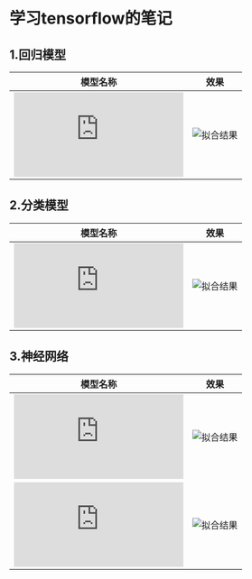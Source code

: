 # 学习tensorflow的笔记

## 1.回归模型
| 模型名称| 效果 |
|  ----- | -----|
|![二元线性回归(a basic multivariable linear regression model)](https://github.com/catpanda/tensorflow_demo/blob/master/linearregression.py)|![拟合结果](https://github.com/catpanda/tensorflow_demo/blob/master/linearregression.py.png)|

## 2.分类模型
| 模型名称| 效果 |
|  ----- | -----|
|![softmax分类器](https://github.com/catpanda/tensorflow_demo/blob/master/minist/mnist_softmax.py)|![拟合结果](https://github.com/catpanda/tensorflow_demo/blob/master/minist/mnist_softmax.png)|
## 3.神经网络
| 模型名称| 效果 |
|  ----- | -----|
|![全连接神经网络](https://github.com/catpanda/tensorflow_demo/blob/master/minist/mnist_bp.py)|![拟合结果](https://github.com/catpanda/tensorflow_demo/blob/master/minist/mnist_bp.png)|
|![卷积神经网络](https://github.com/catpanda/tensorflow_demo/blob/master/minist/mnist_cnn.py)|![拟合结果](https://github.com/catpanda/tensorflow_demo/blob/master/minist/mnist_cnn.png)|
